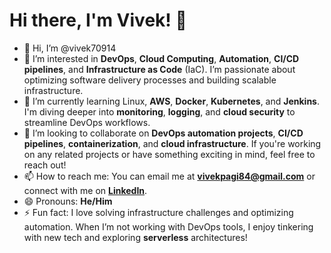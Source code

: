 # Hi there, I'm Vivek! 👋

- 👋 Hi, I’m @vivek70914
- 👀 I’m interested in **DevOps**, **Cloud Computing**, **Automation**, **CI/CD pipelines**, and **Infrastructure as Code** (IaC). I’m passionate about optimizing software delivery processes and building scalable infrastructure.
- 🌱 I’m currently learning Linux, **AWS**, **Docker**, **Kubernetes**, and **Jenkins**. I'm diving deeper into **monitoring**, **logging**, and **cloud security** to streamline DevOps workflows.
- 💞️ I’m looking to collaborate on **DevOps automation projects**, **CI/CD pipelines**, **containerization**, and **cloud infrastructure**. If you're working on any related projects or have something exciting in mind, feel free to reach out!
- 📫 How to reach me: You can email me at **vivekpagi84@gmail.com** or connect with me on **[LinkedIn](https://www.linkedin.com/in/vivek-pagi-45371113a)**.
- 😄 Pronouns: **He/Him**
- ⚡ Fun fact: I love solving infrastructure challenges and optimizing automation. When I’m not working with DevOps tools, I enjoy tinkering with new tech and exploring **serverless** architectures!

<!---
vivek70914/vivek70914 is a ✨ special ✨ repository because its `README.md` (this file) appears on your GitHub profile.
You can click the Preview link to take a look at your changes.
--->

